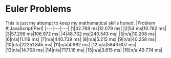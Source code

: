 Euler Problems
=====
This is just my attempt to keep my mathematical skills honed.
|Problem #|JavaScript|Perl|
|---|---|---|
|1|42.769 ms|12.079 ms|
|2|54 ms|10.782 ms|
|3|57.298 ms|106.972 ms|
|4|48.732 ms|240.543 ms|
|5|n/a|10.208 ms|
|6|n/a|11.119 ms|
|7|n/a|440.739 ms|
|8|n/a|5.215 ms|
|9|n/a|40.258 ms|
|10|n/a|22251.845 ms|
|11|n/a|4.982 ms|
|12|n/a|5843.607 ms|
|13|n/a|14.708 ms|
|14|n/a|7171.16 ms|
|15|n/a|3.615 ms|
|16|n/a|49.774 ms|
